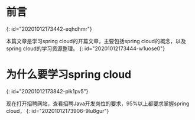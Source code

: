 # 前言
{: id="20201012173442-eqhdhmr"}

本篇文章是学习spring cloud的开篇文章，主要包括spring cloud的概念，以及spring cloud的学习资源整理。
{: id="20201012173444-w1uose0"}

# 为什么要学习spring cloud
{: id="20201012173842-plk1pv5"}

现在打开招聘网站，查看招聘Java开发岗位的要求，95%以上都要求掌握spring cloud，
{: id="20201012173906-9lu8gur"}
